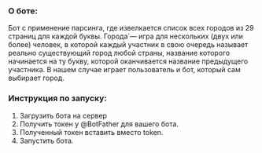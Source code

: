 ### О боте:
Бот с применение парсинга, где извелкается список всех городов из 29 страниц для каждой буквы.
Города́ — игра для нескольких (двух или более) человек, в которой каждый участник в свою очередь называет реально существующий город любой страны, название которого начинается на ту букву, которой оканчивается название предыдущего участника.
В нашем случае играет пользователь и бот, который сам выбирает город.

### Инструкция по запуску:
1. Загрузить бота на сервер
2. Получить токен у @BotFather для вашего бота.
3. Полученный токен вставить вместо token.
4. Запустить бота. 
